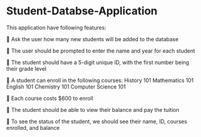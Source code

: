 # Student-Databse-Application

This application have following features:

 Ask the user how many new students will be added to the database

 The user should be prompted to enter the name and year for each student

 The student should have a 5-digit unique ID, with the first number being their grade level

 A student can enroll in the following courses:
History 101
Mathematics 101
English 101
Chemistry 101
Computer Science 101

 Each course costs $600 to enroll

 The student should be able to view their balance and pay the tuition

 To see the status of the student, we should see their name, ID, courses enrolled, and balance